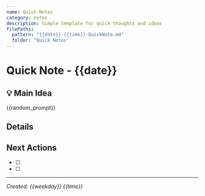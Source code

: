 ```yaml
---
name: Quick Notes
category: notes
description: Simple template for quick thoughts and ideas
filePaths:
  pattern: "{{date}}-{{time}}-QuickNote.md"
  folder: "Quick Notes"
---
```

# Quick Note - {{date}}

## 💡 Main Idea
{{random_prompt}}

## Details


## Next Actions
- [ ]
- [ ]

---
*Created: {{weekday}} {{time}}*